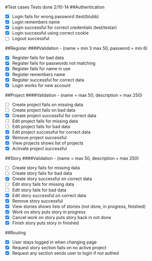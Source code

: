 #Test cases
Tests done 2/10-14
##Authentication
 - [x] Login fails for wrong password (test/blubb)
 - [x] Login remembers name
 - [x] Login successful for correct credentials (test/testar)
 - [x] Login successful using correct cookie
 - [ ] Logout successful

##Register
####Validation - (name = min 3 max 50, password = min 6)
 - [x] Register fails for bad data
 - [x] Register fails for passwords not matching
 - [x] Register fails for name in use
 - [x] Register remembers name
 - [x] Register successful for correct data
 - [x] Login works for new account

##Project
####Validation - (name = max 50, description = max 250)
 - [ ] Create project fails on missing data
 - [ ] Create project fails on bad data 
 - [x] Create project successful for correct data
 - [ ] Edit project fails for missing data
 - [ ] Edit project fails for bad data
 - [x] Edit project successful for correct data
 - [x] Remove project successful
 - [x] View projects shows list of projects
 - [x] Activate project successful

##Story
####Validation - (name = max 50, description = max 250)
 - [ ] Create story fails for missing data
 - [ ] Create story fails for bad data 
 - [x] Create story successful on correct data
 - [ ] Edit story fails for missing data
 - [ ] Edit story fails for bad data
 - [x] Edit story successful on correct data
 - [x] Remove story successful
 - [x] View stories shows lists of stories (not done, in progress, finished)
 - [x] Work on story puts story in progress
 - [x] Cancel work on story puts story back in not done
 - [x] Finish story puts story in finished

##Routing
 - [x] User stays logged in when changing page
 - [x] Request story section fails on no active project
 - [x] Request any section sends user to login if not authed
